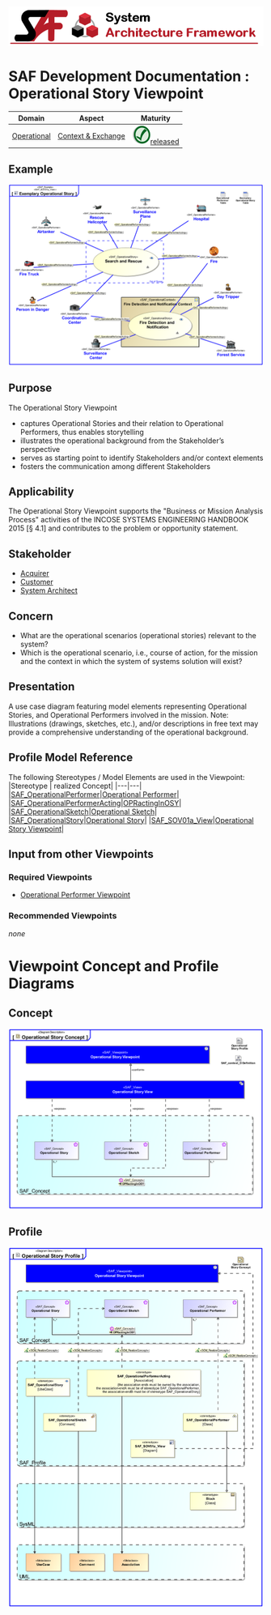 ![System Architecture Framework](../../diagrams/Banner_SAF.png)
# SAF Development Documentation : Operational Story Viewpoint
|**Domain**|**Aspect**|**Maturity**|
| --- | --- | --- |
|[Operational](../../domains.md#Domain-Operational)|[Context & Exchange](../../aspects.md#Aspect-Context-&-Exchange)|![Released](../../diagrams/Symbol_confirmed.png )[released](../../using-saf/maturity.md#released)|
## Example
![Operational-Story-Viewpoint-example.svg](../../vp-examples/Operational-Story-Viewpoint-example.svg)
## Purpose
The Operational Story Viewpoint
* captures Operational Stories and their relation to Operational Performers, thus enables storytelling
* illustrates the operational background from the Stakeholder’s perspective
* serves as starting point to identify Stakeholders and/or context elements
* fosters the communication among different Stakeholders
## Applicability
The Operational Story Viewpoint supports the "Business or Mission Analysis Process" activities of the INCOSE SYSTEMS ENGINEERING HANDBOOK 2015 [§ 4.1] and contributes to the problem or opportunity statement.
## Stakeholder
* [Acquirer](../../stakeholders.md#Acquirer)
* [Customer](../../stakeholders.md#Customer)
* [System Architect](../../stakeholders.md#System-Architect)
## Concern
* What are the operational scenarios (operational stories) relevant to the system?
* Which is the operational scenario, i.e., course of action, for the mission and the context in which the system of systems solution will exist?
## Presentation
A use case diagram featuring model elements representing Operational Stories, and Operational Performers involved in the mission. 
Note: Illustrations (drawings, sketches, etc.), and/or descriptions in free text may provide a comprehensive understanding of the operational background.

## Profile Model Reference
The following Stereotypes / Model Elements are used in the Viewpoint:
|Stereotype | realized Concept|
|---|---|
|[SAF_OperationalPerformer](../../stereotypes.md#SAF_OperationalPerformer)|[Operational Performer](../concept/concepts.md#Operational-Performer)|
|[SAF_OperationalPerformerActing](../../stereotypes.md#SAF_OperationalPerformerActing)|[OPRactingInOSY](../concept/concepts.md#OPRactingInOSY)|
|[SAF_OperationalSketch](../../stereotypes.md#SAF_OperationalSketch)|[Operational Sketch](../concept/concepts.md#Operational-Sketch)|
|[SAF_OperationalStory](../../stereotypes.md#SAF_OperationalStory)|[Operational Story](../concept/concepts.md#Operational-Story)|
|[SAF_SOV01a_View](../../stereotypes.md#SAF_SOV01a_View)|[Operational Story Viewpoint](../concept/concepts.md#Operational-Story-Viewpoint)|
## Input from other Viewpoints
### Required Viewpoints
* [Operational Performer Viewpoint](Operational-Performer-Viewpoint.md)
### Recommended Viewpoints
*none*
# Viewpoint Concept and Profile Diagrams
## Concept
![Operational Story Concept](diagrams/Operational-Story-Concept.svg)
## Profile
![Operational Story Profile](diagrams/Operational-Story-Profile.svg)
